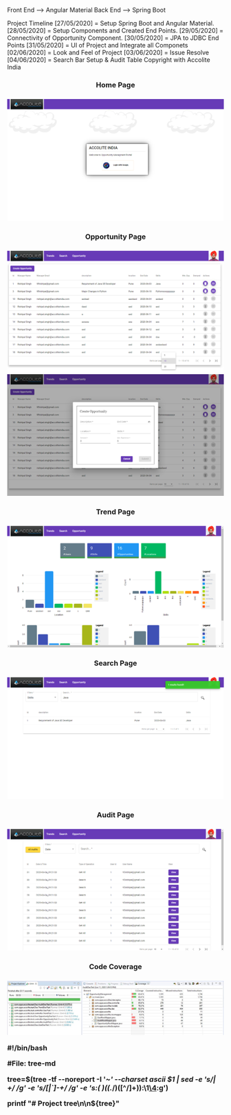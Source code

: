 Front End --> Angular Material 
Back End --> Spring Boot

Project Timeline 
[27/05/2020]  =  Setup Spring Boot and Angular Material. 
[28/05/2020]  =  Setup Components and Created End Points.
[29/05/2020] =   Connectivity of Opportunity Component.
[30/05/2020] =   JPA to JDBC End Points
[31/05/2020] =   UI of Project and Integrate all Componets 
[02/06/2020] =   Look and Feel of Project
[03/06/2020] =   Issue Resolve
[04/06/2020] =    Search Bar Setup & Audit Table
Copyright  with Accolite India 
<h3 align="center">Home Page<h3>
 <img src="https://github.com/95rishipal/Opportunity-Management/blob/master/Img/Home%20Page.png?raw=true">
  
  <h3 align="center">Opportunity Page<h3>
 <img src="https://github.com/95rishipal/Opportunity-Management/blob/master/Img/Opportunity%20Page.png?raw=true">
 <img src="https://github.com/95rishipal/Opportunity-Management/blob/master/Img/Create%20Opportunity%20Dialog.png">
  
  
<h3 align="center">Trend Page<h3>
 <img src="https://github.com/95rishipal/Opportunity-Management/blob/master/Img/Trends%20Page.png?raw=true">
  
  <h3 align="center">Search Page<h3>
 <img src="https://github.com/95rishipal/Opportunity-Management/blob/master/Img/Search%20Page.png">
  
  <h3 align="center">Audit Page<h3>
 <img src="https://github.com/95rishipal/Opportunity-Management/blob/master/Img/Audit%20Page.png">
<h3 align="center">Code Coverage<h3>
<img src="https://github.com/95rishipal/Opportunity-Management/blob/master/Img/ControllerCodeCoverage+Interceptor+Model+Dao.JPG?raw=true">


#!/bin/bash

#File: tree-md

tree=$(tree -tf --noreport -I '*~' --charset ascii $1 |
       sed -e 's/| \+/  /g' -e 's/[|`]-\+/ */g' -e 's:\(* \)\(\(.*/\)\([^/]\+\)\):\1[\4](\2):g')

printf "# Project tree\n\n${tree}"
